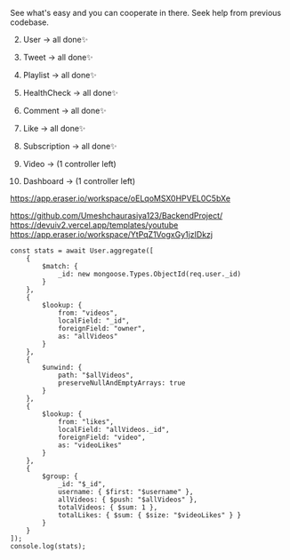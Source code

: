 See what's easy and you can cooperate in there.
Seek help from previous codebase.

2. User -> all done✨
3. Tweet -> all done✨
5. Playlist -> all done✨
7. HealthCheck -> all done✨
9. Comment -> all done✨
6. Like -> all done✨
4. Subscription -> all done✨

1. Video -> (1 controller left)
8. Dashboard -> (1 controller left)

https://app.eraser.io/workspace/oELqoMSX0HPVEL0C5bXe

https://github.com/Umeshchaurasiya123/BackendProject/
https://devuiv2.vercel.app/templates/youtube
https://app.eraser.io/workspace/YtPqZ1VogxGy1jzIDkzj

    const stats = await User.aggregate([
        {
            $match: {
                _id: new mongoose.Types.ObjectId(req.user._id)
            }
        },
        {
            $lookup: {
                from: "videos",
                localField: "_id",
                foreignField: "owner",
                as: "allVideos"
            }
        },
        {
            $unwind: {
                path: "$allVideos",
                preserveNullAndEmptyArrays: true
            }
        },
        {
            $lookup: {
                from: "likes",
                localField: "allVideos._id",
                foreignField: "video",
                as: "videoLikes"
            }
        },
        {
            $group: {
                _id: "$_id",
                username: { $first: "$username" },
                allVideos: { $push: "$allVideos" },
                totalVideos: { $sum: 1 },
                totalLikes: { $sum: { $size: "$videoLikes" } }
            }
        }
    ]);
    console.log(stats);
    